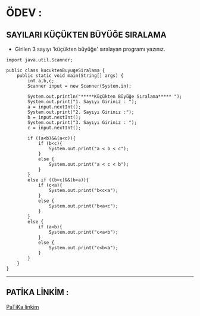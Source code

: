 # ÖDEV :
## SAYILARI KÜÇÜKTEN BÜYÜĞE SIRALAMA
- Girilen 3 sayıyı 'küçükten büyüğe' sıralayan programı yazınız.

```
import java.util.Scanner;

public class kucuktenBuyugeSiralama {
    public static void main(String[] args) {
        int a,b,c;
        Scanner input = new Scanner(System.in);

        System.out.println("*****Küçükten Büyüğe Sıralama***** ");
        System.out.print("1. Sayıyı Giriniz : ");
        a = input.nextInt();
        System.out.print("2. Sayıyı Giriniz :");
        b = input.nextInt();
        System.out.print("3. Sayıyı Giriniz : ");
        c = input.nextInt();

        if ((a<b)&&(a<c)){
            if (b<c){
                System.out.print("a < b < c");
            }
            else {
                System.out.print("a < c < b");
            }
        }
        else if ((b<c)&&(b<a)){
            if (c<a){
                System.out.print("b<c<a");
            }
            else {
                System.out.print("b<a<c");
            }
        }
        else {
            if (a<b){
                System.out.print("c<a<b");
            }
            else {
                System.out.print("c<b<a");
            }
        }
    }
}
```
***
## PATİKA LİNKİM :
<a href='https://app.patika.dev/krblttrkn'>PaTiKa linkim</a>
